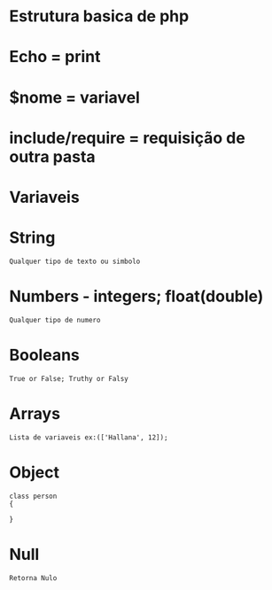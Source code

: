 
# Estrutura basica de php
<?php
?>

# Echo = print 
# $nome = variavel
# include/require = requisição de outra pasta

<?php
include 'public\amoeba.php';
echo $nome;

?>

# Variaveis

# String

    Qualquer tipo de texto ou simbolo
# Numbers - integers; float(double)

    Qualquer tipo de numero
# Booleans

    True or False; Truthy or Falsy
# Arrays

    Lista de variaveis ex:(['Hallana', 12]);
# Object

    class person
    {

    }
# Null
    Retorna Nulo


